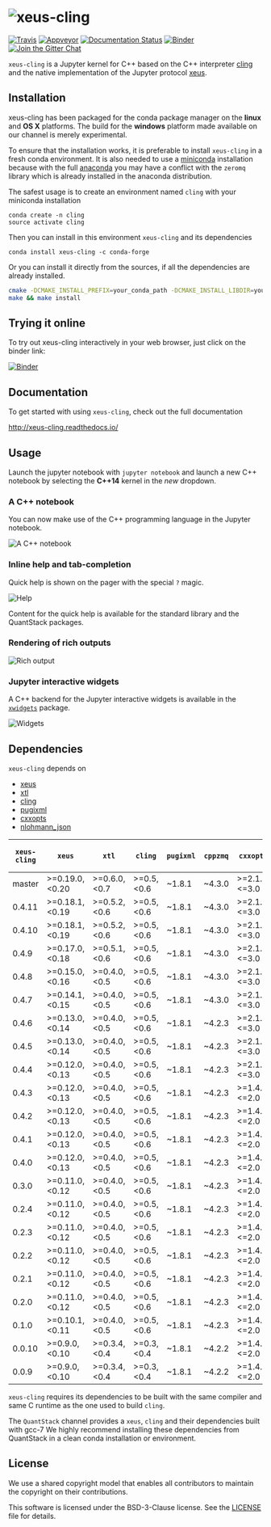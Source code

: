 # ![xeus-cling](docs/source/xeus-cling.svg)

[![Travis](https://travis-ci.org/QuantStack/xeus-cling.svg?branch=master)](https://travis-ci.org/QuantStack/xeus-cling)
[![Appveyor](https://ci.appveyor.com/api/projects/status/jh45g5pj44jqj8vw?svg=true)](https://ci.appveyor.com/project/QuantStack/xeus-cling)
[![Documentation Status](http://readthedocs.org/projects/xeus-cling/badge/?version=latest)](https://xeus-cling.readthedocs.io/en/latest/?badge=latest)
[![Binder](https://img.shields.io/badge/launch-binder-brightgreen.svg)](https://mybinder.org/v2/gh/QuantStack/xeus-cling/stable?filepath=notebooks/xcpp.ipynb)
[![Join the Gitter Chat](https://badges.gitter.im/Join%20Chat.svg)](https://gitter.im/QuantStack/Lobby?utm_source=badge&utm_medium=badge&utm_campaign=pr-badge&utm_content=badge)

`xeus-cling` is a Jupyter kernel for C++ based on the C++ interpreter [cling](https://github.com/root-project/cling) and
the native implementation of the Jupyter protocol [xeus](https://github.com/QuantStack/xeus).

## Installation

xeus-cling has been packaged for the conda package manager on the **linux** and **OS X** platforms. The build for the **windows** platform made available on our channel is merely experimental.

To ensure that the installation works, it is preferable to install `xeus-cling` in a fresh conda environment. It is also needed to use a [miniconda](https://conda.io/miniconda.html) installation because with the full [anaconda](https://www.anaconda.com/) you may have a conflict with the `zeromq` library which is already installed in the anaconda distribution.


The safest usage is to create an environment named `cling` with your miniconda installation

```
conda create -n cling
source activate cling
```

Then you can install in this environment `xeus-cling` and its dependencies

```
conda install xeus-cling -c conda-forge
```

Or you can install it directly from the sources, if all the dependencies are already installed.

```bash
cmake -DCMAKE_INSTALL_PREFIX=your_conda_path -DCMAKE_INSTALL_LIBDIR=your_conda_path/lib
make && make install
```

## Trying it online

To try out xeus-cling interactively in your web browser, just click on the binder
link:

[![Binder](binder-logo.svg)](https://mybinder.org/v2/gh/QuantStack/xeus-cling/stable?filepath=notebooks/xcpp.ipynb)

## Documentation

To get started with using `xeus-cling`, check out the full documentation

http://xeus-cling.readthedocs.io/

## Usage

Launch the jupyter notebook with `jupyter notebook` and launch a new C++ notebook by selecting the **C++14** kernel in the *new* dropdown.

### A C++ notebook

You can now make use of the C++ programming language in the Jupyter notebook.

![A C++ notebook](notebook.png)

### Inline help and tab-completion

Quick help is shown on the pager with the special `?` magic.

![Help](help.png)

Content for the quick help is available for the standard library and the QuantStack packages.

### Rendering of rich outputs

![Rich output](rich-output.png)

### Jupyter interactive widgets

A C++ backend for the Jupyter interactive widgets is available in the [`xwidgets`](https://github.com/QuantStack/xwidgets/) package.

![Widgets](widgets.gif)

## Dependencies

``xeus-cling`` depends on

 - [xeus](https://github.com/QuantStack/xeus)
 - [xtl](https://github.com/QuantStack/xtl)
 - [cling](https://github.com/root-project/cling)
 - [pugixml](https://github.com/zeux/pugixml)
 - [cxxopts](https://github.com/jarro2783/cxxopts)
 - [nlohmann_json](https://github.com/nlohmann/json)


| `xeus-cling` |   `xeus`        |      `xtl`      |     `cling`   |   `pugixml`   | `cppzmq` | `cxxopts`     | `nlohmann_json` | `dirent` (windows only) |
|--------------|-----------------|-----------------|---------------|---------------|----------|---------------|-----------------|-------------------------|
|  master      |  >=0.19.0,<0.20 |  >=0.6.0,<0.7   | >=0.5,<0.6    | ~1.8.1        | ~4.3.0   | >=2.1.1,<=3.0 | >=3.3.0,<4.0    | >=2.3.2,<3              |
|  0.4.11      |  >=0.18.1,<0.19 |  >=0.5.2,<0.6   | >=0.5,<0.6    | ~1.8.1        | ~4.3.0   | >=2.1.1,<=3.0 | >=3.3.0,<4.0    | >=2.3.2,<3              |
|  0.4.10      |  >=0.18.1,<0.19 |  >=0.5.2,<0.6   | >=0.5,<0.6    | ~1.8.1        | ~4.3.0   | >=2.1.1,<=3.0 | >=3.3.0,<4.0    | >=2.3.2,<3              |
|  0.4.9       |  >=0.17.0,<0.18 |  >=0.5.1,<0.6   | >=0.5,<0.6    | ~1.8.1        | ~4.3.0   | >=2.1.1,<=3.0 | >=3.3.0,<4.0    | >=2.3.2,<3              |
|  0.4.8       |  >=0.15.0,<0.16 |  >=0.4.0,<0.5   | >=0.5,<0.6    | ~1.8.1        | ~4.3.0   | >=2.1.1,<=3.0 | >=3.3.0,<4.0    | >=2.3.2,<3              |
|  0.4.7       |  >=0.14.1,<0.15 |  >=0.4.0,<0.5   | >=0.5,<0.6    | ~1.8.1        | ~4.3.0   | >=2.1.1,<=3.0 | >=3.1.2,<4.0    | >=2.3.2,<3              |
|  0.4.6       |  >=0.13.0,<0.14 |  >=0.4.0,<0.5   | >=0.5,<0.6    | ~1.8.1        | ~4.2.3   | >=2.1.1,<=3.0 | >=3.1.0,<4.0    | >=2.3.2,<3              |
|  0.4.5       |  >=0.13.0,<0.14 |  >=0.4.0,<0.5   | >=0.5,<0.6    | ~1.8.1        | ~4.2.3   | >=2.1.0,<=3.0 | >=3.1.0,<4.0    | >=2.3.2,<3              |
|  0.4.4       |  >=0.12.0,<0.13 |  >=0.4.0,<0.5   | >=0.5,<0.6    | ~1.8.1        | ~4.2.3   | >=2.1.0,<=3.0 | >=3.1.0,<4.0    | >=2.3.2,<3              |
|  0.4.3       |  >=0.12.0,<0.13 |  >=0.4.0,<0.5   | >=0.5,<0.6    | ~1.8.1        | ~4.2.3   | >=1.4.1,<=2.0 | >=3.1.0,<4.0    | >=2.3.2,<3              |
|  0.4.2       |  >=0.12.0,<0.13 |  >=0.4.0,<0.5   | >=0.5,<0.6    | ~1.8.1        | ~4.2.3   | >=1.4.1,<=2.0 | >=3.1.0,<4.0    | >=2.3.2,<3              |
|  0.4.1       |  >=0.12.0,<0.13 |  >=0.4.0,<0.5   | >=0.5,<0.6    | ~1.8.1        | ~4.2.3   | >=1.4.1,<=2.0 | >=3.1.0,<4.0    | >=2.3.2,<3              |
|  0.4.0       |  >=0.12.0,<0.13 |  >=0.4.0,<0.5   | >=0.5,<0.6    | ~1.8.1        | ~4.2.3   | >=1.4.1,<=2.0 | >=3.1.0,<4.0    | >=2.3.2,<3              |
|  0.3.0       |  >=0.11.0,<0.12 |  >=0.4.0,<0.5   | >=0.5,<0.6    | ~1.8.1        | ~4.2.3   | >=1.4.1,<=2.0 | >=3.1.0,<4.0    | >=2.3.2,<3              |
|  0.2.4       |  >=0.11.0,<0.12 |  >=0.4.0,<0.5   | >=0.5,<0.6    | ~1.8.1        | ~4.2.3   | >=1.4.1,<=2.0 | >=3.1.0,<4.0    |                         |
|  0.2.3       |  >=0.11.0,<0.12 |  >=0.4.0,<0.5   | >=0.5,<0.6    | ~1.8.1        | ~4.2.3   | >=1.4.1,<=2.0 | >=3.1.0,<4.0    |                         |
|  0.2.2       |  >=0.11.0,<0.12 |  >=0.4.0,<0.5   | >=0.5,<0.6    | ~1.8.1        | ~4.2.3   | >=1.4.1,<=2.0 | >=3.1.0,<4.0    |                         |
|  0.2.1       |  >=0.11.0,<0.12 |  >=0.4.0,<0.5   | >=0.5,<0.6    | ~1.8.1        | ~4.2.3   | >=1.4.1,<=2.0 | >=3.1.0,<4.0    |                         |
|  0.2.0       |  >=0.11.0,<0.12 |  >=0.4.0,<0.5   | >=0.5,<0.6    | ~1.8.1        | ~4.2.3   | >=1.4.1,<=2.0 | >=3.1.0,<4.0    |                         |
|  0.1.0       |  >=0.10.1,<0.11 |  >=0.4.0,<0.5   | >=0.5,<0.6    | ~1.8.1        | ~4.2.3   | >=1.4.1,<=2.0 |                 |                         |
|  0.0.10      |  >=0.9.0,<0.10  |  >=0.3.4,<0.4   | >=0.3,<0.4    | ~1.8.1        | ~4.2.2   | >=1.4.1,<=2.0 |                 |                         |
|  0.0.9       |  >=0.9.0,<0.10  |  >=0.3.4,<0.4   | >=0.3,<0.4    | ~1.8.1        | ~4.2.2   | >=1.4.1,<=2.0 |                 |                         |

`xeus-cling` requires its dependencies to be built with the same compiler and same C runtime as the one used to build `cling`.

The `QuantStack` channel provides a `xeus`, `cling` and their dependencies built with gcc-7 We highly recommend installing
these dependencies from QuantStack in a clean conda installation or environment.

## License

We use a shared copyright model that enables all contributors to maintain the
copyright on their contributions.

This software is licensed under the BSD-3-Clause license. See the [LICENSE](LICENSE) file for details.
